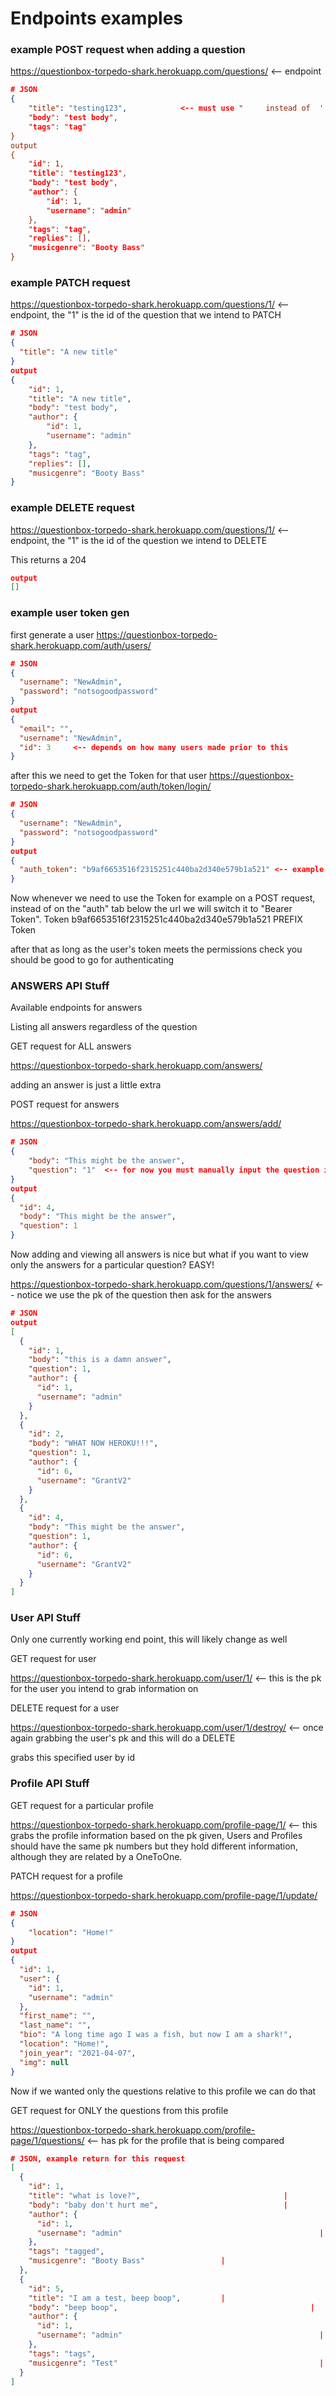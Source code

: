 # Endpoints examples

### example POST request when adding a question

https://questionbox-torpedo-shark.herokuapp.com/questions/  <-- endpoint

```JSON
# JSON
{
    "title": "testing123",            <-- must use "     instead of  '   if not the last line, needs a comma
    "body": "test body",
    "tags": "tag"
}
output
{
    "id": 1,
    "title": "testing123",
    "body": "test body",
    "author": {
        "id": 1,
        "username": "admin"
    },
    "tags": "tag",
    "replies": [],
    "musicgenre": "Booty Bass"
}
```



### example PATCH request

https://questionbox-torpedo-shark.herokuapp.com/questions/1/  <-- endpoint, the "1" is the id of the question that we intend to PATCH

```JSON
# JSON
{
  "title": "A new title"
}
output
{
    "id": 1,
    "title": "A new title",
    "body": "test body",
    "author": {
        "id": 1,
        "username": "admin"
    },
    "tags": "tag",
    "replies": [],
    "musicgenre": "Booty Bass"
}
```



### example DELETE request

https://questionbox-torpedo-shark.herokuapp.com/questions/1/  <-- endpoint, the "1" is the id of the question we intend to DELETE

This returns a 204

```JSON
output
[]
```

### example user token gen

first generate a user
https://questionbox-torpedo-shark.herokuapp.com/auth/users/

```JSON
# JSON
{
  "username": "NewAdmin",
  "password": "notsogoodpassword"
}
output
{
  "email": "",
  "username": "NewAdmin",
  "id": 3     <-- depends on how many users made prior to this
}
```

after this we need to get the Token for that user
https://questionbox-torpedo-shark.herokuapp.com/auth/token/login/

```JSON
# JSON
{
  "username": "NewAdmin",
  "password": "notsogoodpassword"
}
output
{
  "auth_token": "b9af6653516f2315251c440ba2d340e579b1a521" <-- example Token
}
```

Now whenever we need to use the Token for example on a POST request, instead of on the "auth" tab below the url we will switch it to "Bearer Token".
Token     b9af6653516f2315251c440ba2d340e579b1a521
PREFIX   Token

after that as long as the user's token meets the permissions check you should be good to go for authenticating

### ANSWERS API Stuff

Available endpoints for answers

Listing all answers regardless of the question

GET request for ALL answers

https://questionbox-torpedo-shark.herokuapp.com/answers/

adding an answer is just a little extra

POST request for answers

https://questionbox-torpedo-shark.herokuapp.com/answers/add/ 

```JSON
# JSON
{
	"body": "This might be the answer",
	"question": "1"  <-- for now you must manually input the question id
}
output
{
  "id": 4,
  "body": "This might be the answer",
  "question": 1
}
```

Now adding and viewing all answers is nice but what if you want to view only the answers for a particular question? EASY!

https://questionbox-torpedo-shark.herokuapp.com/questions/1/answers/  <-- notice we use  the pk of the question then ask for the answers 

```JSON
# JSON
output
[
  {
    "id": 1,
    "body": "this is a damn answer",
    "question": 1,
    "author": {
      "id": 1,
      "username": "admin"
    }
  },
  {
    "id": 2,
    "body": "WHAT NOW HEROKU!!!",
    "question": 1,
    "author": {
      "id": 6,
      "username": "GrantV2"
    }
  },
  {
    "id": 4,
    "body": "This might be the answer",
    "question": 1,
    "author": {
      "id": 6,
      "username": "GrantV2"
    }
  }
]
```

### User API Stuff

Only one currently working end point, this will likely change as well

GET request for user

https://questionbox-torpedo-shark.herokuapp.com/user/1/ <-- this is the pk for the user you intend to grab information on

DELETE request for a user

https://questionbox-torpedo-shark.herokuapp.com/user/1/destroy/ <-- once again grabbing the user's pk and this will do a DELETE  

grabs this specified user by id

### Profile API Stuff

GET request for a particular profile

https://questionbox-torpedo-shark.herokuapp.com/profile-page/1/ <-- this grabs the profile information based on the pk given, Users and Profiles should have the same pk numbers but they hold different information, although they are related by a OneToOne.

PATCH request for a profile

https://questionbox-torpedo-shark.herokuapp.com/profile-page/1/update/ 

```JSON
# JSON
{
	"location": "Home!"
}
output
{
  "id": 1,
  "user": {
    "id": 1,
    "username": "admin"
  },
  "first_name": "",
  "last_name": "",
  "bio": "A long time ago I was a fish, but now I am a shark!",
  "location": "Home!",
  "join_year": "2021-04-07",
  "img": null
}
```

Now if we wanted only the questions relative to this profile we can do that

GET request for ONLY the questions from this profile

https://questionbox-torpedo-shark.herokuapp.com/profile-page/1/questions/  <-- has pk for the profile that is being compared

```JSON
# JSON, example return for this request
[
  {																				<----
    "id": 1,																	 |
    "title": "what is love?",  								 |
    "body": "baby don't hurt me",							 |
    "author": {																 |
      "id": 1,																 | One whole question
      "username": "admin"											 |
    },																				 |
    "tags": "tagged",													 |
    "musicgenre": "Booty Bass"                 |
  },																		  <----
  {																				<----
    "id": 5,																	 |
    "title": "I am a test, beep boop",         |
    "body": "beep boop",										   |
    "author": {																 |
      "id": 1,																 | 2nd question for this
      "username": "admin"											 | profile, all questions
    },																				 | are going to present
    "tags": "tags",														 | this way
    "musicgenre": "Test"											 |
  }																				<----
]
```

